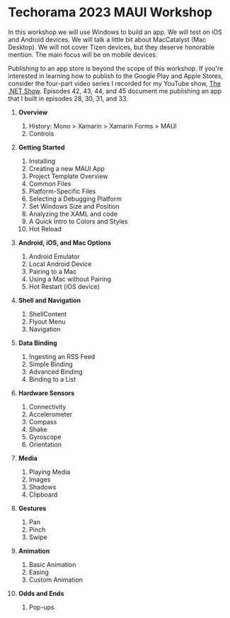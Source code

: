 # Techorama 2023 MAUI Workshop

In this workshop we will use Windows to build an app. We will test on iOS and Android devices. We will talk a little bit about MacCatalyst (Mac Desktop). We will not cover Tizen devices, but they deserve honorable mention. The main focus will be on mobile devices.

Publishing to an app store is beyond the scope of this workshop. If you're interested in learning how to publish to the Google Play and Apple Stores, consider the four-part video series I recorded for my YouTube show, [The .NET Show](https://www.thedotnetshow.com/). Episodes 42, 43, 44, and 45 document me publishing an app that I built in episodes 28, 30, 31, and 33.

1. **Overview**
   1. History: Mono > Xamarin > Xamarin Forms > MAUI
   1. Controls
2. **Getting Started**
   1. Installing
   2. Creating a new MAUI App
   3. Project Template Overview
   4. Common Files
   5. Platform-Specific Files
   6. Selecting a Debugging Platform
   7. Set Windows Size and Position
   8. Analyzing the XAML and code
   9. A Quick Intro to Colors and Styles
   10. Hot Reload
3. **Android, iOS, and Mac Options**
   1. Android Emulator
   2. Local Android Device
   3. Pairing to a Mac
   4. Using a Mac without Pairing
   5. Hot Restart (iOS device)
4. **Shell and Navigation**
   1. ShellContent
   2. Flyout Menu
   3. Navigation
5. **Data Binding**

   1. Ingesting an RSS Feed
   2. Simple Binding
   3. Advanced Binding
   4. Binding to a List
6. **Hardware Sensors**
   1. Connectivity
   3. Accelerometer
   4. Compass
   6. Shake
   7. Gyroscope
   8. Orientation
7. **Media**

   1. Playing Media
   2. Images
   3. Shadows
   4. Clipboard
8. **Gestures**
   1. Pan
   2. Pinch
   3. Swipe
9. **Animation**
   1. Basic Animation
   2. Easing
   3. Custom Animation
10. **Odds and Ends**
    1. Pop-ups


